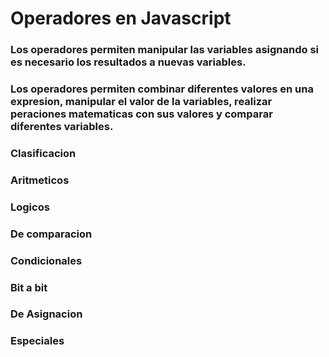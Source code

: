 # Operadores  en Javascript

### Los operadores permiten manipular las variables asignando si es necesario los resultados a nuevas variables.

### Los operadores permiten combinar diferentes valores en una expresion, manipular el valor de la variables, realizar peraciones matematicas con sus valores y comparar diferentes variables.

### Clasificacion
### Aritmeticos
### Logicos
### De comparacion
### Condicionales
### Bit a bit
### De Asignacion
### Especiales